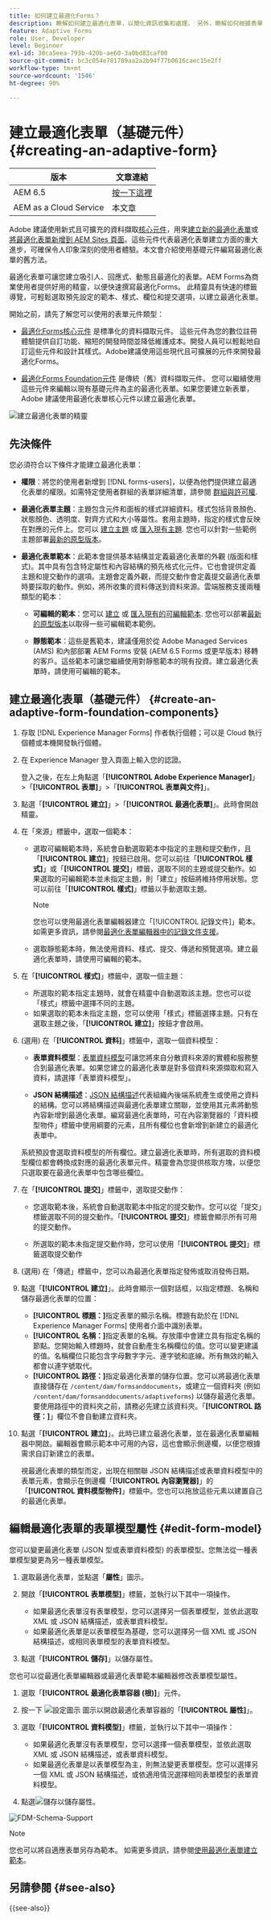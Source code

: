 ```yaml
---
title: 如何建立最適化Forms？
description: 瞭解如何建立最適化表單，以簡化資訊收集和處理。 另外，瞭解如何根據表單資料模型建立最適化表單。
feature: Adaptive Forms
role: User, Developer
level: Beginner
exl-id: 38ca5eea-793b-420b-ae60-3a0bd83caf00
source-git-commit: bc3c054e781789aa2a2b94f77b0616caec15e2ff
workflow-type: tm+mt
source-wordcount: '1546'
ht-degree: 90%

---
```


# 建立最適化表單（基礎元件） {#creating-an-adaptive-form}

| 版本 | 文章連結 |
| -------- | ---------------------------- |
| AEM 6.5 | [按一下這裡](https://experienceleague.adobe.com/docs/experience-manager-65/forms/adaptive-forms-basic-authoring/creating-adaptive-form.html) |
| AEM as a Cloud Service  | 本文章 |


<span class="preview">Adobe 建議使用新式且可擴充的資料擷取[核心元件](https://experienceleague.adobe.com/docs/experience-manager-core-components/using/adaptive-forms/introduction.html)，用來[建立新的最適化表單](/help/forms/creating-adaptive-form-core-components.md)或[將最適化表單新增到 AEM Sites 頁面](/help/forms/create-or-add-an-adaptive-form-to-aem-sites-page.md)。這些元件代表最適化表單建立方面的重大進步，可確保令人印象深刻的使用者體驗。本文會介紹使用基礎元件編寫最適化表單的舊方法。</span>

最適化表單可讓您建立吸引人、回應式、動態且最適化的表單。AEM Forms為商業使用者提供好用的精靈，以便快速撰寫最適化Forms。 此精靈具有快速的標籤導覽，可輕鬆選取預先設定的範本、樣式、欄位和提交選項，以建立最適化表單。

開始之前，請先了解您可以使用的表單元件類型：

* [最適化Forms核心元件](https://experienceleague.adobe.com/docs/experience-manager-core-components/using/adaptive-forms/introduction.html?lang=zh-Hant) 是標準化的資料擷取元件。 這些元件為您的數位註冊體驗提供自訂功能、縮短的開發時間並降低維護成本。開發人員可以輕鬆地自訂這些元件和設計其樣式。Adobe建議使用這些現代且可擴展的元件來開發最適化Forms。

* [最適化Forms Foundation元件](creating-adaptive-form.md) 是傳統（舊）資料擷取元件。 您可以繼續使用這些元件來編輯以現有基礎元件為主的最適化表單。如果您要建立新表單，Adobe 建議使用[](creating-adaptive-form-core-components.md)最適化表單核心元件以建立最適化表單。



<!-- 

You can choose to create an Adaptive Form based on a form model or schema or without a form model. It is important to carefully choose the form model that not only suits your requirements but extends your existing infrastructural investments and assets. You get to choose from the following options to create an Adaptive Form: 

-->

![建立最適化表單的精靈](/help/release-notes/assets/wizard.png)

<!-- 

Adaptive Forms allow you to create forms that are engaging, responsive, dynamic, and adaptive. [!DNL AEM Forms] provides an intuitive wizard and out-of-the-box components to create Adaptive Forms. You can choose to create an Adaptive Form based on a form model or schema or without a form model. It is important to carefully choose the form model that not only suits your requirements but extends your existing infrastructural investments and assets. You get to choose from the following options to create an Adaptive Form:

* **Using a form data model**
  [Data integration](data-integration.md) lets you integrate entities and services from disparate data sources in to a Form Data Model that you can use to create Adaptive Forms. Choose Form Data Model if the Adaptive Form you are creating involves fetching and write data from and to multiple data source.

  <!--  * **Using an XDP Form Template**
   It is an ideal form model if you have investments in XFA-based or XDP forms. It provides a direct way to convert your XFA-based forms into Adaptive Forms. Any existing XFA rules are retained in the associated Adaptive Forms. The resulting Adaptive Forms support XFA constructs, such as validations, events, properties, and patterns. 

* **Using an XML Schema Definition (XSD) or a JSON Schema**
   XML and JSON schemas represent the structure in which data is produced or consumed by the back-end system in your organization. You can associate the schema to an Adaptive Form and use its elements to add dynamic content to the Adaptive Form. The elements of the schema are available for use in the Data Model Objects tab of the Content browser when authoring Adaptive Forms.

* **Using none or without a form model**
   Adaptive Forms created with this option do not use any form model. The data XML generated from such forms has flat structure with fields and corresponding values. -->

## 先決條件

您必須符合以下條件才能建立最適化表單：

* **權限**：將您的使用者新增到 [!DNL forms-users]，以便為他們提供建立最適化表單的權限。如需特定使用者群組的表單詳細清單，請參閱 [群組與許可權](forms-groups-privileges-tasks.md).

* **最適化表單主題**：主題包含元件和面板的樣式詳細資料。樣式包括背景顏色、狀態顏色、透明度、對齊方式和大小等屬性。套用主題時，指定的樣式會反映在對應的元件上。您可以 [建立主題](themes.md) 或 [匯入現有主題](import-export-forms-templates.md#uploading-a-theme). 您也可以針對一些範例主題部署[最新的原型版本](https://experienceleague.adobe.com/docs/experience-manager-core-components/using/developing/archetype/using.html#create-project)。

* **最適化表單範本**：此範本會提供基本結構並定義最適化表單的外觀 (版面和樣式)。其中具有包含特定屬性和內容結構的預先格式化元件。它也會提供定義主題和提交動作的選項。主題會定義外觀，而提交動作會定義提交最適化表單時要採取的動作。例如，將所收集的資料傳送到資料來源。雲端服務支援兩種類型的範本：

   * **可編輯的範本**：您可以 [建立](template-editor.md) 或 [匯入現有的可編輯範本](migrate-to-forms-as-a-cloud-service.md). 您也可以部署[最新的原型版本](https://experienceleague.adobe.com/docs/experience-manager-core-components/using/developing/archetype/using.html?lang=zh-Hant#:~:text=The%20AEM%20Archetype%20is%20made%20up%20of%20modules%3A,and%20request%20filters.%20it.tests%3A%20are%20Java-based%20integration%20tests.)以取得一些可編輯範本範例。

   * **靜態範本**：這些是舊範本，建議僅用於從 Adobe Managed Services (AMS) 和內部部署 AEM Forms 安裝 (AEM 6.5 Forms 或更早版本) 移轉的客戶。這些範本可讓您繼續使用對靜態範本的現有投資。建立最適化表單時，請使用可編輯的範本。



## 建立最適化表單（基礎元件） {#create-an-adaptive-form-foundation-components}

1. 存取 [!DNL Experience Manager Forms] 作者執行個體；可以是 Cloud 執行個體或本機開發執行個體。

1. 在 Experience Manager 登入頁面上輸入您的認證。

   登入之後，在左上角點選「**[!UICONTROL Adobe Experience Manager]**」>「**[!UICONTROL 表單]**」>「**[!UICONTROL 表單與文件]**」。

1. 點選「**[!UICONTROL 建立]**」>「**[!UICONTROL 最適化表單]**」。此時會開啟精靈。
1. 在「來源」標籤中，選取一個範本：

   * 選取可編輯範本時，系統會自動選取範本中指定的主題和提交動作，且「**[!UICONTROL 建立]**」按鈕已啟用。您可以前往「**[!UICONTROL 樣式]**」或「**[!UICONTROL 提交]**」標籤，選取不同的主題或提交動作。如果選取的可編輯範本並未指定主題，則「建立」按鈕將維持停用狀態。您可以前往「**[!UICONTROL 樣式]**」標籤以手動選取主題。

     >[!NOTE]
     >
     > 您也可以使用最適化表單編輯器建立「[!UICONTROL 記錄文件]」範本。如需更多資訊，請參閱[最適化表單編輯器中的記錄文件支援](/help/forms/generate-document-of-record-for-non-xfa-based-adaptive-forms.md#document-of-record-support-in-adaptive-form-editor-dor-support-in-adaptiveform)。

   * 選取靜態範本時，無法使用資料、樣式、提交、傳遞和預覽選項。建立最適化表單時，請使用可編輯的範本。

1. 在「**[!UICONTROL 樣式]**」標籤中，選取一個主題：

   * 所選取的範本指定主題時，就會在精靈中自動選取該主題。您也可以從「樣式」標籤中選擇不同的主題。
   * 如果選取的範本未指定主題，您可以使用「樣式」標籤選擇主題。只有在選取主題之後，「**[!UICONTROL 建立]**」按鈕才會啟用。

1. (選用) 在「**[!UICONTROL 資料]**」標籤中，選取一個資料模型：

   * **表單資料模型**：[表單資料模型](data-integration.md)可讓您將來自分散資料來源的實體和服務整合到最適化表單。如果您建立的最適化表單是對多個資料來源擷取和寫入資料，請選擇「表單資料模型」。

   * **JSON 結構描述**：[JSON 結構描述](adaptive-form-json-schema-form-model.md)代表組織內後端系統產生或使用之資料的結構。您可以將結構描述與最適化表單建立關聯，並使用其元素將動態內容新增到最適化表單。編寫最適化表單時，可在內容瀏覽器的「資料模型物件」標籤中使用綱要的元素，且所有欄位也會新增到新建立的最適化表單中。

   系統預設會選取資料模型的所有欄位。建立最適化表單時，所有選取的資料模型欄位都會轉換成對應的最適化表單元件。精靈會為您提供核取方塊，以便您只選取要在最適化表單中包含哪些欄位。

   <!-- 
   
   If your JSON schema contains a fragment, the fragment is considered a single unit. You can select or deselect a complete fragment and all the fields of the fragment are selected or deselected accordingly. 
   
   -->

1. 在「**[!UICONTROL 提交]**」標籤中，選取提交動作：

   * 您選取範本後，系統會自動選取範本中指定的提交動作。您可以從「提交」標籤選取不同的提交動作。「**[!UICONTROL 提交]**」標籤會顯示所有可用的提交動作。

   * 所選取的範本未指定提交動作時，您可以使用「**[!UICONTROL 提交]**」標籤選取提交動作

1. (選用) 在「傳遞」標籤中，您可以為最適化表單指定發佈或取消發佈日期。

1. 點選「**[!UICONTROL 建立]**」。此時會顯示一個對話框，以指定標題、名稱和儲存最適化表單的位置：

   * **[!UICONTROL 標題：]**&#x200B;指定表單的顯示名稱。標題有助於在 [!DNL Experience Manager Forms] 使用者介面中識別表單。
   * **[!UICONTROL 名稱：]**&#x200B;指定表單的名稱。存放庫中會建立具有指定名稱的節點。您開始輸入標題時，就會自動產生名稱欄位的值。您可以變更建議的值。名稱欄位只能包含字母數字字元、連字號和底線。所有無效的輸入都會以連字號取代。
   * **[!UICONTROL 路徑：]**&#x200B;指定最適化表單的儲存位置。您可以將最適化表單直接儲存在 `/content/dam/formsanddocuments`，或建立一個資料夾 (例如 `/content/dam/formsanddocuments/adaptiveforms`) 以儲存最適化表單。要使用路徑中的資料夾之前，請務必先建立該資料夾。「**[!UICONTROL 路徑：]**」欄位不會自動建立資料夾。

1. 點選「**[!UICONTROL 建立]**」。此時已建立最適化表單，並在最適化表單編輯器中開啟。編輯器會顯示範本中可用的內容，這也會顯示側邊欄，以便您根據需求自訂新建立的表單。

   視最適化表單的類型而定，出現在相關聯 <!--XFA form template, XML schema or -->JSON 結構描述或表單資料模型中的表單元素，會顯示在側邊欄「**[!UICONTROL 內容瀏覽器]**」的「**[!UICONTROL 資料模型物件]**」標籤中。您也可以拖放這些元素以建置自己的最適化表單。

<!-- ## Create an Adaptive Form based on a Form Data Model {#fdm}

[Data integration](data-integration.md) lets you integrate multiple data sources and bring their entities and services together to create a form data model. It is an extension of JSON schema. You can use a Form Data Model to create an Adaptive Form. The entities or data model objects configured in a Form Data Model are available as data model objects for form authoring. They are bound to respective data sources and used to prefill a form and write submitted data back to the respective data sources. You can also call services configured in a Form Data Model using Adaptive Form rules.

To use a Form Data Model for creating an Adaptive Form:

1. In Form Model tab on Add Properties screen, select **[!UICONTROL Form Data Model]** in the **[!UICONTROL Select From]** drop-down list.

   ![Create an Adaptive Form](assets/create-af-1-1.png)

1. Tap to expand **[!UICONTROL Select Form Data Model]**. All available form data models are listed.Select a from data model.

>[!NOTE]
>
>You can also change the Form Data Model for an Adaptive Form. For detailed steps, see [Edit Form Model properties of an Adaptive Form](#edit-form-model).

## Create an Adaptive Form based on XML or JSON schema {#create-an-adaptive-form-based-on-xml-or-json-schema}

XML and JSON schemas represent the structure in which data is produced or consumed by the back-end system in your organization. You can associate a schema to an Adaptive Form and use its elements to add dynamic content to the Adaptive Form. The elements of the schema are available in the Data Model Object tab of the content browser for authoring Adaptive Forms. You can drag-drop the schema elements to build the form.

See the following documents to understand how to design XML or JSON schema for authoring Adaptive Forms.

* [Creating Adaptive Forms using XML schema](adaptive-form-xml-schema-form-model.md)
* [Creating Adaptive Forms using JSON schema](adaptive-form-json-schema-form-model.md)

Do the following to use XML or JSON schema as form model for an Adaptive Form:

1. On the **[!UICONTROL Add Properties]** step of Adaptive Form creation page, tap on the **[!UICONTROL Form Model]** tab.
1. In the Form Model tab, select **[!UICONTROL Schema]** from the **[!UICONTROL Select From]** drop-down field.

1. Tap **[!UICONTROL Select Schema]** and do one of the following:

    * **[!UICONTROL Upload from disk]** - Select this option and tap Upload Schema Definition to browse and upload an XML schema or JSON schema from your file system. The uploaded schema file resides with the form and is not accessible to other Adaptive Forms.
    * **[!UICONTROL Search in repository]** - Select this option to select from the list of schema definition files available in the repository. Select the XML or JSON schema file as form model. The selected schema is associated with the form by reference and is accessible for use in other Adaptive Forms.

      Ensure that the JSON schema filename ends with **.schema.json**. For example: mySchema.schema.json

   ![Selecting XML or JSON schema](assets/upload-schema.png)
**Figure:** *Selecting XML or JSON schema*

1. (For XML schema only) After you select or upload an XML Schema, specify a root element of the selected XSD file to map with the Adaptive Form.

   ![Selecting XSD root element](assets/xsd-root-element.png)
**Figure:** *Selecting XSD root element*

>[!NOTE]
>
>You can also change the schema for an Adaptive Form. For detailed steps, see [Edit Form Model properties of an Adaptive Form](#edit-form-model). -->

## 編輯最適化表單的表單模型屬性 {#edit-form-model}

您可以變更最適化表單 (JSON 型或表單資料模型) 的表單模型。您無法從一種表單模型變更為另一種表單模型。

1. 選取最適化表單，並點選「**屬性**」圖示。
1. 開啟「**[!UICONTROL 表單模型]**」標籤，並執行以下其中一項操作。

   * 如果最適化表單沒有表單模型，您可以選擇另一個表單模型，並依此選取 <!-- a form template, -->XML 或 JSON 結構描述，或表單資料模型。
   * 如果最適化表單是以表單模型為基礎，您可以選擇另一個 <!-- form template, -->XML 或 JSON 結構描述，或相同表單模型的表單資料模型。

1. 點選「**[!UICONTROL 儲存]**」以儲存屬性。

您也可以從最適化表單編輯器或最適化表單範本編輯器修改表單模型屬性。

1. 選取「**[!UICONTROL 最適化表單容器 (根)]**」元件。
1. 按一下 ![設定圖示](/help/forms/assets/configure-icon.svg) 圖示以開啟最適化表單容器的「**[!UICONTROL 屬性]**」。
1. 選取「**[!UICONTROL 資料模型]**」標籤，並執行以下其中一項操作：

   * 如果最適化表單沒有表單模型，您可以選擇一個表單模型，並依此選取 <!-- a form template, -->XML 或 JSON 結構描述，或表單資料模型。
   * 如果最適化表單是以表單模型為主，則無法變更表單模型。您可以選擇另一個 <!-- form template, -->XML 或 JSON 結構描述，或依適用情況選擇相同表單模型的表單資料模型。
1. 點選![儲存](/help/forms/assets/check-button.png)以儲存屬性。

![FDM-Schema-Support](/help/forms/assets/fdmsupport.png)

>[!NOTE]
>
> 您也可以將自適應表單另存為範本。 如需更多資訊，請參閱[使用最適化表單建立範本](/help/forms/template-editor.md#saving-an-adaptive-form-as-template-saving-adaptive-form-as-template)。


## 另請參閱 {#see-also}

{{see-also}}
